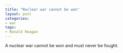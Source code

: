 ```yaml
---
title: "Nuclear war cannot be won"
layout: post
categories:
- war
tags:
- Ronald Reagan
---
```


A nuclear war cannot be won and must never be fought.
